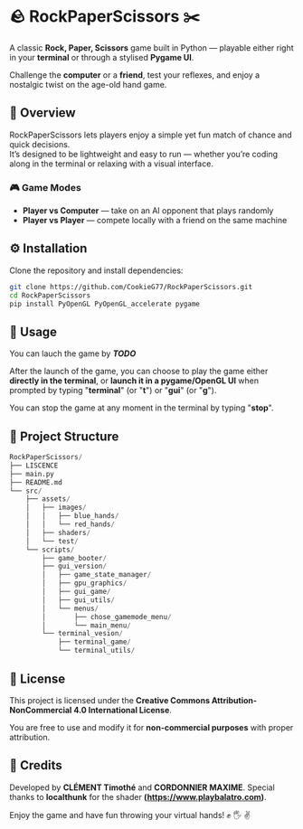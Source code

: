 # 🪨 RockPaperScissors ✂️

A classic **Rock, Paper, Scissors** game built in Python — playable either right in your **terminal** or through a stylised **Pygame UI**.  

Challenge the **computer** or a **friend**, test your reflexes, and enjoy a nostalgic twist on the age-old hand game.


## 🎯 Overview

RockPaperScissors lets players enjoy a simple yet fun match of chance and quick decisions.  
It’s designed to be lightweight and easy to run — whether you’re coding along in the terminal or relaxing with a visual interface.

### 🎮 Game Modes
- **Player vs Computer** — take on an AI opponent that plays randomly
- **Player vs Player** — compete locally with a friend on the same machine  


## ⚙️ Installation

Clone the repository and install dependencies:

```bash
git clone https://github.com/CookieG77/RockPaperScissors.git
cd RockPaperScissors
pip install PyOpenGL PyOpenGL_accelerate pygame
````

## 🚀 Usage

You can lauch the game by _**TODO**_

After the launch of the game, you can choose to play the game either **directly in the terminal**, or **launch it in a pygame/OpenGL UI** when prompted by typing "**terminal**" (or "**t**") or "**gui**" (or "**g**").

You can stop the game at any moment in the terminal by typing "**stop**".

## 📁 Project Structure

```python
RockPaperScissors/
├── LISCENCE
├── main.py
├── README.md
└── src/
    ├── assets/
    │   ├── images/
    │   │   ├── blue_hands/
    │   │   └── red_hands/
    │   ├── shaders/
    │   └── test/
    └── scripts/
        ├── game_booter/
        ├── gui_version/
        │   ├── game_state_manager/
        │   ├── gpu_graphics/
        │   ├── gui_game/
        │   ├── gui_utils/
        │   └── menus/
        │       ├── chose_gamemode_menu/
        │       └── main_menu/
        └── terminal_vesion/
            ├── terminal_game/
            └── terminal_utils/
```

## 📜 License

This project is licensed under the
**Creative Commons Attribution-NonCommercial 4.0 International License**.

You are free to use and modify it for **non-commercial purposes** with proper attribution.

## 🙌 Credits

Developed by **CLÉMENT Timothé** and **CORDONNIER MAXIME**.
Special thanks to **localthunk** for the shader **(https://www.playbalatro.com)**.

Enjoy the game and have fun throwing your virtual hands! ✊ 🖐️ ✌️